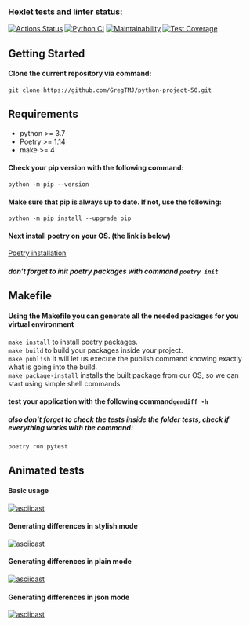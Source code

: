 ### Hexlet tests and linter status:
[![Actions Status](https://github.com/GregTMJ/python-project-50/workflows/hexlet-check/badge.svg)](https://github.com/GregTMJ/python-project-50/actions)
[![Python CI](https://github.com/GregTMJ/python-project-50/actions/workflows/gendiff-check.yml/badge.svg?branch=main)](https://github.com/Gregtmj/python-project-50/actions/workflows/gendiff-check.yml)
[![Maintainability](https://api.codeclimate.com/v1/badges/ef9e0ec11fccc91f442c/maintainability)](https://codeclimate.com/github/GregTMJ/python-project-50/maintainability)
[![Test Coverage](https://api.codeclimate.com/v1/badges/ef9e0ec11fccc91f442c/test_coverage)](https://codeclimate.com/github/GregTMJ/python-project-50/test_coverage)

## Getting Started

#### Clone the current repository via command:
```git clone https://github.com/GregTMJ/python-project-50.git```

## Requirements
* python >= 3.7
* Poetry >= 1.14
* make >= 4

#### Check your pip version with the following command:
```python -m pip --version```

#### Make sure that pip is always up to date. If not, use the following:
```python -m pip install --upgrade pip```

#### Next install poetry on your OS. (the link is below)
[Poetry installation](https://python-poetry.org/docs/)
##### don't forget to init poetry packages with command ```poetry init```


## Makefile

#### Using the Makefile you can generate all the needed packages for you virtual environment
```make install``` to install poetry packages. \
```make build``` to build your packages inside your project. \
```make publish``` It will let us execute the publish command knowing exactly what is going into the build. \
```make package-install``` installs the built package from our OS, so we can start using simple shell commands.

#### test your application with the following command```gendiff -h```
##### also don't forget to check the tests inside the folder tests, check if everything works with the command: 
```poetry run pytest```
    
## Animated tests
#### Basic usage
[![asciicast](https://asciinema.org/a/525539.svg)](https://asciinema.org/a/525539)

#### Generating differences in stylish mode
[![asciicast](https://asciinema.org/a/525982.svg)](https://asciinema.org/a/525982)

#### Generating differences in plain mode
[![asciicast](https://asciinema.org/a/525983.svg)](https://asciinema.org/a/525983)

#### Generating differences in json mode
[![asciicast](https://asciinema.org/a/525984.svg)](https://asciinema.org/a/525984)